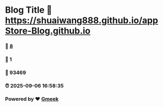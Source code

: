 # Blog Title :link: https://shuaiwang888.github.io/appStore-Blog.github.io 
### :page_facing_up: [8](https://shuaiwang888.github.io/appStore-Blog.github.io/tag.html) 
### :speech_balloon: 1 
### :hibiscus: 93469 
### :alarm_clock: 2025-09-06 16:58:35 
### Powered by :heart: [Gmeek](https://github.com/Meekdai/Gmeek)
